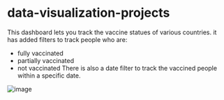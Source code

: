 # data-visualization-projects
This dashboard lets you track the vaccine statues of various countries.
it has added filters to track people who are:
 - fully vaccinated
 - partially vaccinated
 - not vaccinated
There is also a date filter to track the vaccined people within a specific date.

![image](https://user-images.githubusercontent.com/45940205/212546599-37ebe555-0551-405d-8959-dfb9ac3ddbbe.png)
